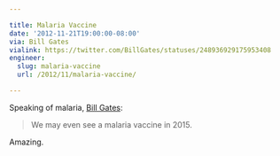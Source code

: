 ```yaml
---

title: Malaria Vaccine
date: '2012-11-21T19:00:00-08:00'
via: Bill Gates
vialink: https://twitter.com/BillGates/statuses/248936929175953408
engineer:
  slug: malaria-vaccine
  url: /2012/11/malaria-vaccine/

---
```


Speaking of malaria, [Bill Gates](http://www.thegatesnotes.com/Personal/The-Power-of-Catalytic-Philanthropy?WT.mc_id=9_20_2012_forbesessay1_tw&WT.tsrc=Twitter):

> We may even see a malaria vaccine in 2015.

Amazing.
